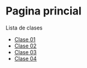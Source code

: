 # Pagina princial
Lista de clases  

- [Clase 01](https://bio-web.github.io/tecnologias-web/clase01)
- [Clase 02](https://bio-web.github.io/tecnologias-web/clase02)
- [Clase 03](https://bio-web.github.io/tecnologias-web/clase03)
- [Clase 04](https://bio-web.github.io/tecnologias-web/clase04)
